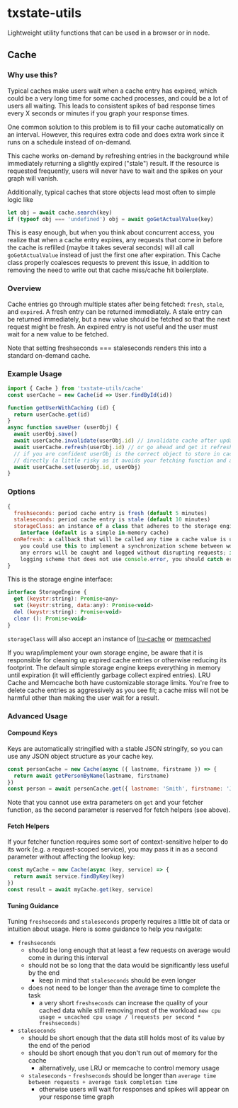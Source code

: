 # txstate-utils
Lightweight utility functions that can be used in a browser or in node.

## Cache
### Why use this?
Typical caches make users wait when a cache entry has expired, which could be a very long time for some cached processes, and could be a lot of users all waiting. This leads to consistent spikes of bad response times every X seconds or minutes if you graph your response times.

One common solution to this problem is to fill your cache automatically on an interval. However, this requires extra code and does extra work since it runs on a schedule instead of on-demand.

This cache works on-demand by refreshing entries in the background while immediately returning a slightly expired ("stale") result. If the resource is requested frequently, users will never have to wait and the spikes on your graph will vanish.

Additionally, typical caches that store objects lead most often to simple logic like
```javascript
let obj = await cache.search(key)
if (typeof obj === 'undefined') obj = await goGetActualValue(key)
```
This is easy enough, but when you think about concurrent access, you realize that when a cache entry expires, any requests that come in before the cache is refilled (maybe it takes several seconds) will all call `goGetActualValue` instead of just the first one after expiration. This Cache class properly coalesces requests to prevent this issue, in addition to removing the need to write out that cache miss/cache hit boilerplate.

### Overview
Cache entries go through multiple states after being fetched: `fresh`, `stale`, and `expired`. A fresh entry can be returned immediately. A stale entry can be returned immediately, but a new value should be fetched so that the next request might be fresh. An expired entry is not useful and the user must wait for a new value to be fetched.

Note that setting freshseconds === staleseconds renders this into a standard on-demand cache.

### Example Usage
```javascript
import { Cache } from 'txstate-utils/cache'
const userCache = new Cache(id => User.findById(id))

function getUserWithCaching (id) {
  return userCache.get(id)
}
async function saveUser (userObj) {
  await userObj.save()
  await userCache.invalidate(userObj.id) // invalidate cache after update
  await userCache.refresh(userObj.id) // or go ahead and get it refreshed immediately
  // if you are confident userObj is the correct object to store in cache, you may set it
  // directly (a little risky as it avoids your fetching function and any logic it may be applying)
  await userCache.set(userObj.id, userObj)
}
```
### Options
```javascript
{
  freshseconds: period cache entry is fresh (default 5 minutes)
  staleseconds: period cache entry is stale (default 10 minutes)
  storageClass: an instance of a class that adheres to the storage engine
    interface (default is a simple in-memory cache)
  onRefresh: a callback that will be called any time a cache value is updated
    you could use this to implement a synchronization scheme between workers or instances
    any errors will be caught and logged without disrupting requests; if you have a custom
    logging scheme that does not use console.error, you should catch errors yourself
}
```
This is the storage engine interface:
```javascript
interface StorageEngine {
  get (keystr:string): Promise<any>
  set (keystr:string, data:any): Promise<void>
  del (keystr:string): Promise<void>
  clear (): Promise<void>
}
```
`storageClass` will also accept an instance of [lru-cache](https://www.npmjs.com/package/lru-cache) or [memcached](https://www.npmjs.com/package/memcached)

If you wrap/implement your own storage engine, be aware that it is responsible for cleaning up expired cache entries or otherwise reducing its footprint. The default simple storage engine keeps everything in memory until expiration (it will efficiently garbage collect expired entries). LRU Cache and Memcache both have customizable storage limits. You're free to delete cache entries as aggressively as you see fit; a cache miss will not be harmful other than making the user wait for a result.

### Advanced Usage
#### Compound Keys
Keys are automatically stringified with a stable JSON stringify, so you can use any JSON object structure as your cache key.
```javascript
const personCache = new Cache(async ({ lastname, firstname }) => {
  return await getPersonByName(lastname, firstname)
})
const person = await personCache.get({ lastname: 'Smith', firstname: 'John' })
```
Note that you cannot use extra parameters on `get` and your fetcher function, as the second parameter is reserved for fetch helpers (see above).
#### Fetch Helpers
If your fetcher function requires some sort of context-sensitive helper to do its work (e.g. a request-scoped service), you may pass it in as a second parameter without affecting the lookup key:
```javascript
const myCache = new Cache(async (key, service) => {
  return await service.findByKey(key)
})
const result = await myCache.get(key, service)
```
#### Tuning Guidance
Tuning `freshseconds` and `staleseconds` properly requires a little bit of data or intuition about usage. Here is some guidance to help you navigate:
* `freshseconds`
  * should be long enough that at least a few requests on average would come in during this interval
  * should not be so long that the data would be significantly less useful by the end
    * keep in mind that `staleseconds` should be even longer
  * does not need to be longer than the average time to complete the task
    * a very short `freshseconds` can increase the quality of your cached data while still removing most of the workload `new cpu usage = uncached cpu usage / (requests per second * freshseconds)`
* `staleseconds`
  * should be short enough that the data still holds most of its value by the end of the period
  * should be short enough that you don't run out of memory for the cache
    * alternatively, use LRU or memcache to control memory usage
  * `staleseconds` - `freshseconds` should be longer than `average time between requests + average task completion time`
    * otherwise users will wait for responses and spikes will appear on your response time graph
